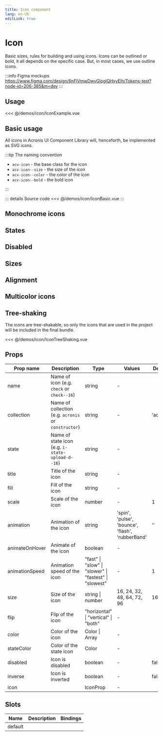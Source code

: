```yaml
---
title: Icon component
lang: en-US
editLink: true
---
```


# Icon

Basic sizes, rules for building and using icons.
Icons can be outlined or bold, it all depends on the specific case.
But, in most cases, we use outline icons.

:::info Figma mockups
https://www.figma.com/design/6nFlVmwDwvGloglQHxyElh/Tokens-test?node-id=206-385&m=dev
:::

## Usage

<IconExample />

<<< @/demos/icon/IconExample.vue

## Basic usage

All icons in Acronis UI Component Library will, henceforth, be implemented as SVG icons.

:::tip
The naming convention

- `acv-icon` - the base class for the icon
- `acv-icon--size` - the size of the icon
- `acv-icon--color` - the color of the icon
- `acv-icon--bold` - the bold icon

:::

<IconBasic />

::: details Source code
<<< @/demos/icon/IconBasic.vue
:::

## Monochrome icons

<IconMonochrome />

## States

<IconStates />

## Disabled

<IconDisabled />

## Sizes

<IconSizes />

## Alignment

<IconAlignment />

## Multicolor icons

<IconMulticolor />

## Tree-shaking

The icons are tree-shakable, so only the icons that are used in the project will be included in the final bundle.

<<< @/demos/icon/IconTreeShaking.vue

## Props

| Prop name      | Description                                          | Type                                                   | Values                                           | Default   |
| -------------- | ---------------------------------------------------- | ------------------------------------------------------ | ------------------------------------------------ | --------- |
| name           | Name of icon (e.g. `check` or `check--16`)           | string                                                 | -                                                |           |
| collection     | Name of collection (e.g. `acronis` or `constructor`) | string                                                 | -                                                | 'acronis' |
| state          | Name of state icon (e.g. `i-state-upload-d--16`)     | string                                                 | -                                                |           |
| title          | Title of the icon                                    | string                                                 | -                                                |           |
| fill           | Fill of the icon                                     | string                                                 | -                                                |           |
| scale          | Scale of the icon                                    | number                                                 | -                                                | 1         |
| animation      | Animation of the icon                                | string                                                 | 'spin', 'pulse', 'bounce', 'flash', 'rubberBand' | ''        |
| animateOnHover | Animate of the icon                                  | boolean                                                | -                                                |           |
| animationSpeed | Animation speed of the icon                          | "fast" \| "slow" \| "slower" \| "fastest" \| "slowest" | -                                                | 1         |
| size           | Size of the icon                                     | string \| number                                       | 16, 24, 32, 48, 64, 72, 96                       | 16        |
| flip           | Flip of the icon                                     | "horizontal" \| "vertical" \| "both"                   | -                                                |           |
| color          | Color of the icon                                    | Color \| Array                                         | -                                                |           |
| stateColor     | Color of the state icon                              | Color                                                  | -                                                |           |
| disabled       | Icon is disabled                                     | boolean                                                | -                                                | false     |
| inverse        | Icon is inverted                                     | boolean                                                | -                                                | false     |
| icon           |                                                      | IconProp                                               | -                                                |           |

## Slots

| Name    | Description | Bindings |
| ------- | ----------- | -------- |
| default |             |          |

